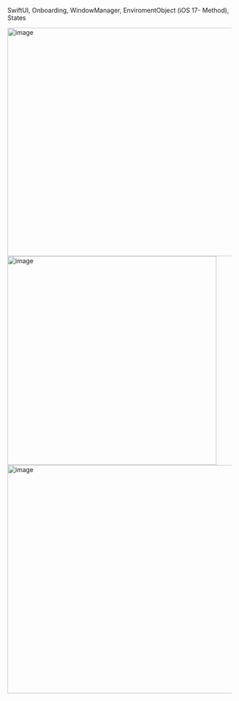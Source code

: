 SwiftUI, Onboarding, WindowManager, EnviromentObject (iOS 17- Method), States

<img width="514" alt="image" src="https://github.com/user-attachments/assets/974c9f98-8fbe-4e88-9a75-b104baa8bc53" /> <img width="470" alt="image" src="https://github.com/user-attachments/assets/c8b6dba0-f4da-4292-a5a4-8e34601f2f7e" /> <img width="514" alt="image" src="https://github.com/user-attachments/assets/850223a8-f5c5-4a83-bf86-4038b5fec77b" />

